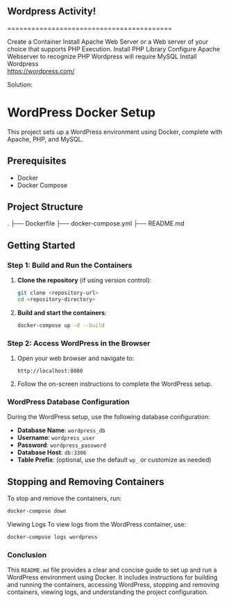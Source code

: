 ## Wordpress Activity!
=========================================

Create a Container 
Install Apache Web Server or a Web server of your choice that supports PHP Execution.
Install PHP Library
Configure Apache Webserver to recognize PHP
Wordpress will require MySQL 
Install Wordpress  
https://wordpress.com/

Solution:

# WordPress Docker Setup

This project sets up a WordPress environment using Docker, complete with Apache, PHP, and MySQL.

## Prerequisites

- Docker
- Docker Compose

## Project Structure

.
├── Dockerfile
├── docker-compose.yml
├── README.md

## Getting Started

### Step 1: Build and Run the Containers

1. **Clone the repository** (if using version control):
    ```sh
    git clone <repository-url>
    cd <repository-directory>
    ```

2. **Build and start the containers**:
    ```sh
    docker-compose up -d --build
    ```

### Step 2: Access WordPress in the Browser

1. Open your web browser and navigate to:
    ```
    http://localhost:8080
    ```

2. Follow the on-screen instructions to complete the WordPress setup.

### WordPress Database Configuration

During the WordPress setup, use the following database configuration:

- **Database Name**: `wordpress_db`
- **Username**: `wordpress_user`
- **Password**: `wordpress_password`
- **Database Host**: `db:3306`
- **Table Prefix**: (optional, use the default `wp_` or customize as needed)

## Stopping and Removing Containers

To stop and remove the containers, run:
```sh
docker-compose down
```

Viewing Logs
To view logs from the WordPress container, use:

```sh
docker-compose logs wordpress
```

### Conclusion

This `README.md` file provides a clear and concise guide to set up and run a WordPress environment using Docker. It includes instructions for building and running the containers, accessing WordPress, stopping and removing containers, viewing logs, and understanding the project configuration.
